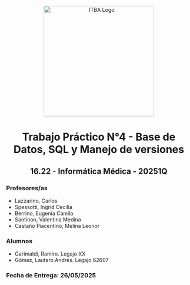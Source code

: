<p align="center">
  <img src="https://ri.itba.edu.ar/assets/images/dspace-logo.svg" alt="ITBA Logo" width="300"/>
</p>

<h1 align="center"> Trabajo Práctico N°4 - Base de Datos, SQL y Manejo de versiones</h1>
<h2 align="center"> 16.22 - Informática Médica - 20251Q</h2>

### Profesores/as
- Lazzarino, Carlos  
- Spessotti, Ingrid Cecilia
- Berrino, Eugenia Camila
- Santinon, Valentina Medina
- Castaño Piacentino, Melina Leonor

### Alumnos
- Garimaldi, Ramiro. Legajo XX 
- Gómez, Lautaro Andrés. Legajo 62607

### Fecha de Entrega: 26/05/2025
